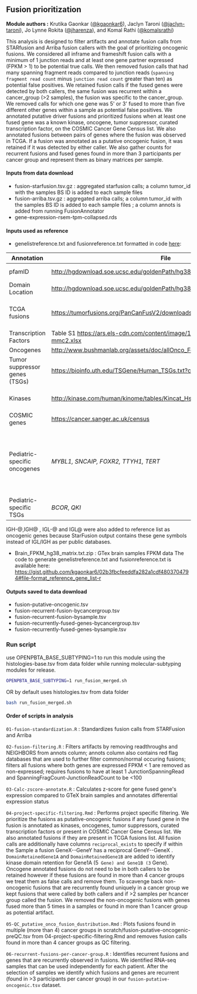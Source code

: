 ## Fusion prioritization

**Module authors :** Krutika Gaonkar ([@kgaonkar6](https://github.com/kgaonkar6)), Jaclyn Taroni ([@jaclyn-taroni](https://github.com/jaclyn-taroni)), Jo Lynne Rokita ([@jharenza](https://github.com/jharenza)), and Komal Rathi ([@komalsrathi](https://github.com/komalsrathi))


This analysis is designed to filter artifacts and annotate fusion calls from STARfusion and Arriba fusion callers with the goal of prioritizing oncogenic fusions. 
We considered all inframe and frameshift fusion calls with a minimum of 1 junction reads and at least one gene partner expressed (FPKM > 1) to be potential true calls. 
We then removed fusion calls that had many spanning fragment reads compared to junction reads (`spanning fragment read count` minus `junction read count` greater than ten) as potential false positives. 
We retained fusion calls if the fused genes were detected by both callers, the same fusion was recurrent within a cancer_group (>2 samples), the fusion was specific to the cancer_group. 
We removed calls for which one gene was 5' or 3' fused to more than five different other genes within a sample as potential false positives. 
We annotated putative driver fusions and prioritized fusions when at least one fused gene was a known kinase, oncogene, tumor suppressor, curated transcription factor, on the COSMIC Cancer Gene Census list.
We also annotated fusions between pairs of genes where the fusion was observed in TCGA.
If a fusion was annotated as a putative oncogenic fusion, it was retained if it was detected by either caller.
We also gather counts for recurrent fusions and fused genes found in more than 3 participants per cancer group and represent them as binary matrices per sample.

#### Inputs from data download
* fusion-starfusion.tsv.gz : aggregated starfusion calls; a column tumor_id with the samples BS ID is added to each sample files
* fusion-arriba.tsv.gz : aggregated arriba calls; a column tumor_id with the samples BS ID is added to each sample files ; a column annots is added from running FusionAnnotator
* gene-expression-rsem-tpm-collapsed.rds

#### Inputs used as reference
* genelistreference.txt and fusionreference.txt formatted in code [here](https://gist.github.com/kgaonkar6/02b3fbcfeeddfa282a1cdf4803704794): 

Annotation | File | Source  
------ | ---------- | --------- 
| pfamID                        | http://hgdownload.soe.ucsc.edu/goldenPath/hg38/database/pfamDesc.txt.gz     | UCSC pfamID Description database |
| Domain Location               | http://hgdownload.soe.ucsc.edu/goldenPath/hg38/database/ucscGenePfam.txt.gz | UCSC pfamID Description database |
| TCGA fusions                  | https://tumorfusions.org/PanCanFusV2/downloads/pancanfus.txt.gz             | TumorFusions: an integrative   resource for cancer-associated transcript fusions PMID: 29099951  |
| Transcription Factors | Table S1 https://ars.els-cdn.com/content/image/1-s2.0-S0092867418301065-mmc2.xlsx | @doi:10.1016/j.cell.2018.01.029
| Oncogenes                     | http://www.bushmanlab.org/assets/doc/allOnco_Feb2017.tsv                    | www.bushmanlab.org |
| Tumor suppressor genes (TSGs) | https://bioinfo.uth.edu/TSGene/Human_TSGs.txt?csrt=5027697123997809089      | Tumor Suppressor Gene Database   2.0 PMIDs: 23066107, 26590405 |
| Kinases                       | http://kinase.com/human/kinome/tables/Kincat_Hsap.08.02.xls |      The protein kinase complement of the human genome PMID: 12471243 |
| COSMIC genes                  | https://cancer.sanger.ac.uk/census | Catalogue of Somatic Mutations   in Cancer |
| Pediatric-specific oncogenes  | _MYBL1, SNCAIP, FOXR2, TTYH1, TERT_ | doi:10.1073/pnas.1300252110,   doi:10.1038/nature11327, doi:10.1016/j.cell.2016.01.015, doi:10.1038/ng.2849,   doi:10.1038/ng.3438, doi:10.1002/gcc.22110, doi:10.1016/j.canlet.2014.11.057,   doi:10.1007/s11910-017-0722-5 |
| Pediatric-specific TSGs | _BCOR_, _QKI_  | doi:10.1016/j.cell.2016.01.015, doi:10.1038/ng.3500 |

IGH-@,IGH@ , IGL-@ and IGL@ were also added to reference list as oncogenic genes because StarFusion output contains these gene symbols instead of IGL/IGH as per public databases.


* Brain_FPKM_hg38_matrix.txt.zip : GTex brain samples FPKM data
The code to generate genelistreference.txt and fusionreference.txt is available here: https://gist.github.com/kgaonkar6/02b3fbcfeeddfa282a1cdf4803704794#file-format_reference_gene_list-r


#### Outputs saved to data download
* fusion-putative-oncogenic.tsv
* fusion-recurrent-fusion-bycancergroup.tsv
* fusion-recurrent-fusion-bysample.tsv
* fusion-recurrently-fused-genes-bycancergroup.tsv
* fusion-recurrently-fused-genes-bysample.tsv

### Run script
use OPENPBTA_BASE_SUBTYPING=1 to run this module using the histologies-base.tsv from data folder while running molecular-subtyping modules for release.
```sh
OPENPBTA_BASE_SUBTYPING=1 run_fusion_merged.sh 
```

OR by default uses histologies.tsv from data folder
```sh
bash run_fusion_merged.sh
```


#### Order of scripts in analysis
`01-fusion-standardization.R` : Standardizes fusion calls from STARFusion and Arriba

`02-fusion-filtering.R` : Filters artifacts by removing readthroughs and NEIGHBORS from annots column; annots column also contains red flag databases that are used to further filter common/normal occuring fusions; filters all fusions where both genes are expressed FPKM < 1 are removed as non-expressed; requires fusions to have at least 1 JunctionSpanningRead and SpanningFragCount-JunctionReadCount to be <100

`03-Calc-zscore-annotate.R` : Calculates z-score for gene fused gene's expression compared to GTeX brain samples and annotates differential expression status

`04-project-specific-filtering.Rmd` : Performs project specific filtering. We prioritize the fusions as putative-oncogenic fusions if any fused gene in the fusion is annotated as kinases, oncogenes, tumor suppressors, curated transcription factors or present in COSMIC Cancer Gene Census list. We also annotated fusions if they are present in TCGA fusions list.
All fusion calls are additionally have columns `reciprocal_exists` to specify if within the Sample a fusion GeneX--GeneY has a reciprocal GeneY--GeneX . `DomainRetainedGene1A` and `DomainRetainedGene1B` are added to identify kinase domain retention for Gene1A (5` Gene) and Gene1B (3` Gene).
Oncogene annotated fusions do not need to be in both callers to be retained however if these fusions are found in more than 4 cancer groups we treat them as false calls and remove them.
To scavenge back non-oncogenic fusions that are recurrently found uniquely in a cancer group we kept fusions that were called by both callers and if >2 samples per hcancer group called the fusion.
We removed the non-oncogenic fusions with genes fused more than 5 times in a samples or found in more than 1 cancer group as potential artifact. 

`05-QC_putative_onco_fusion_dustribution.Rmd` : Plots fusions found in multiple (more than 4) cancer groups in scratch/fusion-putative-oncogenic-preQC.tsv from 04-project-specific-filtering.Rmd and removes fusion calls found in more than 4 cancer groups as QC filtering.

`06-recurrent-fusions-per-cancer-group.R` : Identifies recurrent fusions and genes that are recurrently observed in fusions. We identified RNA-seq samples that can be used independently for each patient. After the selection of samples we identify which fusions and genes are recurrent (found in >3 participants per cancer group) in our `fusion-putative-oncogenic.tsv` dataset.
